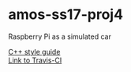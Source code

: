 # amos-ss17-proj4
Raspberry Pi as a simulated car

[C++ style guide](https://google.github.io/styleguide/cppguide.html)
<br />
[Link to Travis-CI](https://travis-ci.org/christian-reintges/amos-ss17-proj4)
